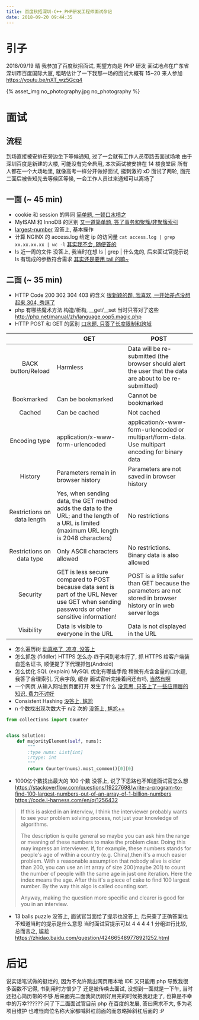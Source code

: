 ```yaml
---
title: 百度秋招深圳-C++_PHP研发工程师面试杂记
date: 2018-09-20 09:44:35
---
```

# 引子

2018/09/19 晴 
我参加了百度秋招面试, 期望方向是 PHP 研发
面试地点在广东省深圳市百度国际大厦, 粗略估计了一下我那一场的面试大概有 15~20 来人参加
https://youtu.be/nXT_wz5Gcq4

{% asset_img no_photography.jpg no_photography %}

# 面试

## 流程

到场直接被安排在旁边坐下等候通知, 过了一会就有工作人员带路去面试场地
由于深圳百度是新建的大楼, 可能没有完全启用, 本次面试被安排在 14 楼食堂层
所有人都在一个大场地里, 就像高考一样分开做好面试, 挺刺激的 xD
面试了两轮, 面完二面后被告知先去等候区等候, 一会工作人员过来通知可以离场了

## 一面 (~ 45 min)

 - cookie 和 session 的异同
    [简单题, 一顿口水喷之](https://stackoverflow.com/questions/6339783/what-is-the-difference-between-sessions-and-cookies-in-php)
 - MyISAM 和 InnoDB 的区别
    [又一道简单题, 答了事务和聚簇/非聚簇索引](https://stackoverflow.com/questions/20148/myisam-versus-innodb)
 - [largest-number](https://leetcode.com/problems/largest-number/description/)
    没答上, 基本操作
 - 计算 NGINX 的 access.log 给定 ip 的访问量
    `cat access.log | grep xx.xx.xx.xx | wc -l`
    [其实我不会, 随便答的](https://www.jianshu.com/p/537a0bddda94)
 - ls 近一周的文件
    没答上, 我当时在想 ls | grep | 什么鬼的, 后来面试官提示说 ls 有现成的参数符合需求
    [其实还是要用 tail 的嘛~](https://stackoverflow.com/questions/15691359/how-can-i-list-ls-the-5-last-modified-files-in-a-directory)

## 二面 (~ 35 min)

 - HTTP Code 200 302 304 403 的含义
    [很新颖的题, 我喜欢, 一开始差点没想起来 304, 秀逗了](https://developer.mozilla.org/zh-CN/docs/Web/HTTP/Status)
 - php 有哪些魔术方法
构造/析构, __get/__set 当时只答对了这些
http://php.net/manual/zh/language.oop5.magic.php
 - HTTP POST 和 GET 的区别
    [口水题, 只答了长度限制和跨域](https://www.w3schools.com/tags/ref_httpmethods.asp)

|                             | GET                                                                                                                                           | POST                                                                                                           |
|:---------------------------:|-----------------------------------------------------------------------------------------------------------------------------------------------|----------------------------------------------------------------------------------------------------------------|
| BACK button/Reload          | Harmless                                                                                                                                      | Data will be re-submitted (the browser should alert the user that the data are about to be re-submitted)       |
| Bookmarked                  | Can be bookmarked                                                                                                                             | Cannot be bookmarked                                                                                           |
| Cached                      | Can be cached                                                                                                                                 | Not cached                                                                                                     |
| Encoding type               | application/x-www-form-urlencoded                                                                                                             | application/x-www-form-urlencoded or multipart/form-data. Use multipart encoding for binary data               |
| History                     | Parameters remain in browser history                                                                                                          | Parameters are not saved in browser history                                                                    |
| Restrictions on data length | Yes, when sending data, the GET method adds the data to the URL; and the length of a URL is limited (maximum URL length is 2048 characters)   | No restrictions                                                                                                |
| Restrictions on data type   | Only ASCII characters allowed                                                                                                                 | No restrictions. Binary data is also allowed                                                                   |
| Security                    | GET is less secure compared to POST because data sent is part of the URL Never use GET when sending passwords or other sensitive information! | POST is a little safer than GET because the parameters are not stored in browser history or in web server logs |
| Visibility                  | Data is visible to everyone in the URL                                                                                                        | Data is not displayed in the URL                                                                               |

 - 怎么遍历树
    [动真格了, 凉凉, 没答上](https://zh.wikipedia.org/wiki/%E6%A0%91%E7%9A%84%E9%81%8D%E5%8E%86)
 - 怎么抓包 (fiddler) HTTPS 怎么办
    终于问到老本行了, 抓 HTTPS 给客户端装自签名证书, 顺便提了下代理抓包(Android)
 - 怎么优化 SQL (explain) MySQL 优化有哪些手段
    稍微有点含金量的口水题, 我答了合理索引, 冗余字段, 缓存
    面试官听完接着问还有吗, [当然有啊](https://www.xaprb.com/about/)
 - 一个网页 从输入网址到页面打开 发生了什么
    [没意思, 只答上了一些应用层的知识, 费力不讨好](https://github.com/alex/what-happens-when/blob/master/README.rst)
 - Consistent Hashing
[没答上, 尴尬](https://zh.wikipedia.org/wiki/%E4%B8%80%E8%87%B4%E5%93%88%E5%B8%8C)
 - n 个数找出现次数大于 n/2 次的
[没答上, 尴尬++](https://leetcode.com/problems/majority-element/)

```python
from collections import Counter


class Solution:
    def majorityElement(self, nums):
        """
        :type nums: List[int]
        :rtype: int
        """
        return Counter(nums).most_common()[0][0]

```

 - 1000亿个数找出最大的 100 个数
没答上, 说了下思路也不知道面试官怎么想
https://stackoverflow.com/questions/19227698/write-a-program-to-find-100-largest-numbers-out-of-an-array-of-1-billion-numbers
https://code.i-harness.com/en/q/1256432
> If this is asked in an interview, I think the interviewer probably
> wants to see your problem solving process, not just your knowledge of
> algorithms.
> 
> The description is quite general so maybe you can ask him the range or
> meaning of these numbers to make the problem clear. Doing this may
> impress an interviewer. If, for example, these numbers stands for
> people's age of within a country (e.g. China),then it's a much easier
> problem. With a reasonable assumption that nobody alive is older than
> 200, you can use an int array of size 200(maybe 201) to count the
> number of people with the same age in just one iteration. Here the
> index means the age. After this it's a piece of cake to find 100
> largest number. By the way this algo is called counting sort.
> 
> Anyway, making the question more specific and clearer is good for you
> in an interview.
 - 13 balls puzzle
没答上, 面试官当面给了提示也没答上, 后来查了正确答案也不知道当时的提示是什么意思
当时面试官提示可以 4 4 4 4 1 分组进行比较, 总而言之, 尴尬
https://zhidao.baidu.com/question/424665489778921252.html

# 后记

说实话笔试做的挺烂的, 因为不允许跳出网页用本地 IDE
又只能用 php 导致我很多函数不记得, 书到用时方恨少了
还是被传唤去面试, 没想到一面就是一下午, 当时还担心简历带的不够
后来面完二面我简历刚好用完的时候把我赶走了, 也算是不幸中的万幸??????
问了下二面面试官目前 php 在百度的发展, 答曰需求不大, 多为老项目维护
也难怪岗位名称大家都喊斜杠前面的而忽略掉斜杠后面的 :P
